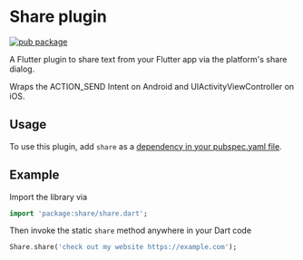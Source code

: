 # Share plugin

[![pub package](https://img.shields.io/pub/v/share.svg)](https://pub.dartlang.org/packages/share)

A Flutter plugin to share text from your Flutter app via the platform's
share dialog.

Wraps the ACTION_SEND Intent on Android and UIActivityViewController
on iOS.

## Usage
To use this plugin, add `share` as a [dependency in your pubspec.yaml file](https://flutter.io/platform-plugins/).

## Example

Import the library via
``` dart
import 'package:share/share.dart';
```

Then invoke the static `share` method anywhere in your Dart code
``` dart
Share.share('check out my website https://example.com');
```
